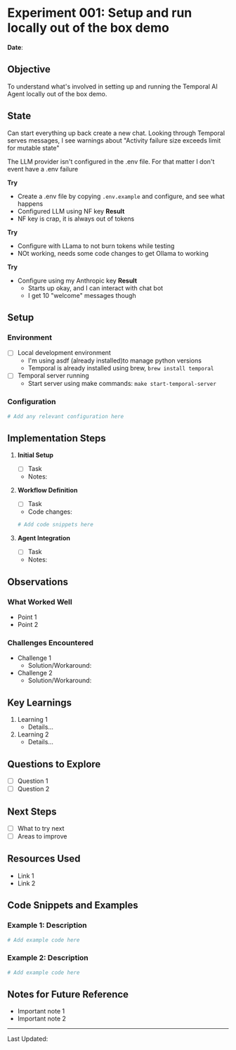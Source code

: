 # Experiment 001: Setup and run locally out of the box demo

**Date**:

## Objective
To understand what's involved in setting up and running the Temporal AI Agent locally out of the box demo.

## State
Can start everything up back create a new chat.
Looking through Temporal serves messages, I see warnings about "Activity failure size exceeds limit for mutable state"

The LLM provider isn't configured in the .env file. For that matter I don't event have a .env failure

**Try**
 - Create a .env file by copying `.env.example` and configure, and see what happens
 - Configured LLM using NF key
**Result**
- NF key is crap, it is always out of tokens

**Try**
 - Configure with LLama to not burn tokens while testing
 - NOt working, needs some code changes to get Ollama to working

**Try**
- Configure using my Anthropic key
**Result**
  - Starts up okay, and I can interact with chat bot
  - I get 10 "welcome" messages though



## Setup

### Environment
- [ ] Local development environment
  - I'm using asdf (already installed)to manage python versions
  - Temporal is already installed using brew, `brew install temporal`
- [ ] Temporal server running
  - Start server using make commands: `make start-temporal-server `

### Configuration
```yaml
# Add any relevant configuration here
```

## Implementation Steps

1. **Initial Setup**
   - [ ] Task
   - Notes:

2. **Workflow Definition**
   - [ ] Task
   - Code changes:
   ```python
   # Add code snippets here
   ```

3. **Agent Integration**
   - [ ] Task
   - Notes:

## Observations

### What Worked Well
- Point 1
- Point 2

### Challenges Encountered
- Challenge 1
  - Solution/Workaround:
- Challenge 2
  - Solution/Workaround:

## Key Learnings

1. Learning 1
   - Details...
2. Learning 2
   - Details...

## Questions to Explore
- [ ] Question 1
- [ ] Question 2

## Next Steps
- [ ] What to try next
- [ ] Areas to improve

## Resources Used
- Link 1
- Link 2

## Code Snippets and Examples

### Example 1: Description
```python
# Add example code here
```

### Example 2: Description
```python
# Add example code here
```

## Notes for Future Reference
- Important note 1
- Important note 2

---
Last Updated:
